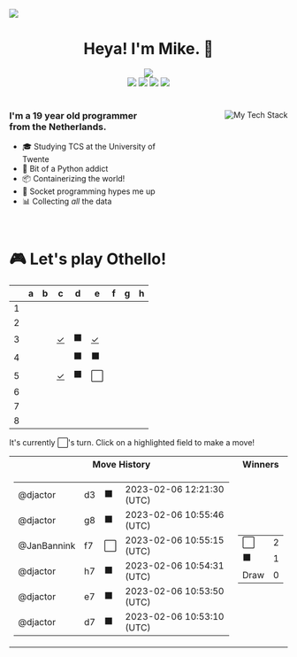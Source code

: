 ![](https://hit.yhype.me/github/profile?user_id=32306794)  <!-- YHYPE hit counter -->
<div align="center">
  <h1>Heya! I'm Mike. 👋</h1>
  
  <img src="https://wakatime.com/badge/user/9555cc8c-3be5-4d08-afde-58be2d556fb0.svg">
  <br>
  <img src="https://img.shields.io/badge/-Wear%20OS-4285F4?style=for-the-badge&logo=wear-os&logoColor=white">
  <img src="https://img.shields.io/badge/Pop!_OS-48B9C7?style=for-the-badge&logo=Pop!_OS&logoColor=white">
  <img src="https://img.shields.io/badge/lineageos-167C80?style=for-the-badge&logo=lineageos&logoColor=white">
  <img src="https://img.shields.io/badge/espressif-E7352C?style=for-the-badge&logo=espressif&logoColor=white">
</div>

<br/>

<div>
  <img align="right" src="https://github-readme-tech-stack.vercel.app/api/cards?title=My%20Favourite%20Technologies&lineHeight=30&lineCount=3&theme=catppuccin_macchiato&hideTitle=true&line1=python,Python,3776AB;nim,Nim,FFE953;javascript,JavaScript,F7DF1E;openjdk,Java,FFFFFF;&line2=podman,Podman,892CA0;nginx,Nginx,009639;linux,Linux,FCC624;wireguard,Wireguard,88171A;&line3=Pop!_OS,Pop!_OS,48B9C7;android,Android,3DDC84;magisk,Magisk,00AF9C;gnome,Gnome,4A86CF;" alt="My Tech Stack" />
  
  <h3 align="left" style="width: 50%">
    I'm a 19 year old programmer from the Netherlands.
  </h3>
  <ul  style="width: 50%">
    <li>🎓️ Studying TCS at the University of Twente</li>
    <li>🐍 Bit of a Python addict</li>
    <li>📦 Containerizing the world!</li>
    <li>🧦 Socket programming hypes me up</li>
    <li>📊 Collecting <i>all</i> the data</li>
  </ul>
</div>

<br>

<div align="left">
  <h1>🎮 Let's play Othello!</h1>
  
<!-- START GAME -->
| |a|b|c|d|e|f|g|h|
|-|-|-|-|-|-|-|-|-|
|1| | | | | | | | |
|2| | | | | | | | |
|3| | |[✓](https://github.com/DismissedGuy/dismissedguy/issues/new?title=Othello%7Cmove%7Cc3)|⬛|[✓](https://github.com/DismissedGuy/dismissedguy/issues/new?title=Othello%7Cmove%7Ce3)| | | |
|4| | | |⬛|⬛| | | |
|5| | |[✓](https://github.com/DismissedGuy/dismissedguy/issues/new?title=Othello%7Cmove%7Cc5)|⬛|⬜| | | |
|6| | | | | | | | |
|7| | | | | | | | |
|8| | | | | | | | |

It's currently ⬜'s turn. Click on a highlighted field to make a move!

<table>
<tr>
<th>Move History</th><th>Winners</th>
</tr><tr>
<td>

<table>
<tr><td>@djactor</td><td>d3</td><td>⬛</td><td>2023-02-06 12:21:30 (UTC)</td></tr>
<tr><td>@djactor</td><td>g8</td><td>⬛</td><td>2023-02-06 10:55:46 (UTC)</td></tr>
<tr><td>@JanBannink</td><td>f7</td><td>⬜</td><td>2023-02-06 10:55:15 (UTC)</td></tr>
<tr><td>@djactor</td><td>h7</td><td>⬛</td><td>2023-02-06 10:54:31 (UTC)</td></tr>
<tr><td>@djactor</td><td>e7</td><td>⬛</td><td>2023-02-06 10:53:50 (UTC)</td></tr>
<tr><td>@djactor</td><td>d7</td><td>⬛</td><td>2023-02-06 10:53:10 (UTC)</td></tr>
</table>

</td><td>

<table>
<tr><td>⬜</td><td>2</td></tr>
<tr><td>⬛</td><td>1</td></tr>
<tr><td>Draw</td><td>0</td></tr>
</table>

</td>
</tr>
</table>